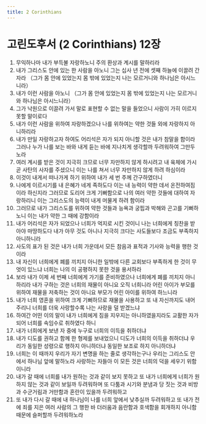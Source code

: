 ```yaml
---
title: 2 Corinthians
---
```


# 고린도후서 (2 Corinthians) 12장
1. 무익하나마 내가 부득불 자랑하노니 주의 환상과 계시를 말하리라
1. 내가 그리스도 안에 있는 한 사람을 아노니 그는 십사 년 전에 셋째 하늘에 이끌려 간 자라 （그가 몸 안에 있었는지 몸 밖에 있었는지 나는 모르거니와 하나님은 아시느니라）
1. 내가 이런 사람을 아노니 （그가 몸 안에 있었는지 몸 밖에 있었는지 나는 모르거니와 하나님은 아시느니라）
1. 그가 낙원으로 이끌려 가서 말로 표현할 수 없는 말을 들었으니 사람이 가히 이르지 못할 말이로다
1. 내가 이런 사람을 위하여 자랑하겠으나 나를 위하여는 약한 것들 외에 자랑하지 아니하리라
1. 내가 만일 자랑하고자 하여도 어리석은 자가 되지 아니할 것은 내가 참말을 함이라 그러나 누가 나를 보는 바와 내게 듣는 바에 지나치게 생각할까 두려워하여 그만두노라
1. 여러 계시를 받은 것이 지극히 크므로 너무 자만하지 않게 하시려고 내 육체에 가시 곧 사탄의 사자를 주셨으니 이는 나를 쳐서 너무 자만하지 않게 하려 하심이라
1. 이것이 내게서 떠나가게 하기 위하여 내가 세 번 주께 간구하였더니
1. 나에게 이르시기를 내 은혜가 네게 족하도다 이는 내 능력이 약한 데서 온전하여짐이라 하신지라 그러므로 도리어 크게 기뻐함으로 나의 여러 약한 것들에 대하여 자랑하리니 이는 그리스도의 능력이 내게 머물게 하려 함이라
1. 그러므로 내가 그리스도를 위하여 약한 것들과 능욕과 궁핍과 박해와 곤고를 기뻐하노니 이는 내가 약한 그 때에 강함이라
1. 내가 어리석은 자가 되었으나 너희가 억지로 시킨 것이니 나는 너희에게 칭찬을 받아야 마땅하도다 내가 아무 것도 아니나 지극히 크다는 사도들보다 조금도 부족하지 아니하니라
1. 사도의 표가 된 것은 내가 너희 가운데서 모든 참음과 표적과 기사와 능력을 행한 것이라
1. 내 자신이 너희에게 폐를 끼치지 아니한 일밖에 다른 교회보다 부족하게 한 것이 무엇이 있느냐 너희는 나의 이 공평하지 못한 것을 용서하라
1. 보라 내가 이제 세 번째 너희에게 가기를 준비하였으나 너희에게 폐를 끼치지 아니하리라 내가 구하는 것은 너희의 재물이 아니요 오직 너희니라 어린 아이가 부모를 위하여 재물을 저축하는 것이 아니요 부모가 어린 아이를 위하여 하느니라
1. 내가 너희 영혼을 위하여 크게 기뻐하므로 재물을 사용하고 또 내 자신까지도 내어 주리니 너희를 더욱 사랑할수록 나는 사랑을 덜 받겠느냐
1. 하여간 어떤 이의 말이 내가 너희에게 짐을 지우지는 아니하였을지라도 교활한 자가 되어 너희를 속임수로 취하였다 하니
1. 내가 너희에게 보낸 자 중에 누구로 너희의 이득을 취하더냐
1. 내가 디도를 권하고 함께 한 형제를 보내었으니 디도가 너희의 이득을 취하더냐 우리가 동일한 성령으로 행하지 아니하더냐 동일한 보조로 하지 아니하더냐
1. 너희는 이 때까지 우리가 자기 변명을 하는 줄로 생각하는구나 우리는 그리스도 안에서 하나님 앞에 말하노라 사랑하는 자들아 이 모든 것은 너희의 덕을 세우기 위함이니라
1. 내가 갈 때에 너희를 내가 원하는 것과 같이 보지 못하고 또 내가 너희에게 너희가 원하지 않는 것과 같이 보일까 두려워하며 또 다툼과 시기와 분냄과 당 짓는 것과 비방과 수군거림과 거만함과 혼란이 있을까 두려워하고
1. 또 내가 다시 갈 때에 내 하나님이 나를 너희 앞에서 낮추실까 두려워하고 또 내가 전에 죄를 지은 여러 사람의 그 행한 바 더러움과 음란함과 호색함을 회개하지 아니함 때문에 슬퍼할까 두려워하노라
